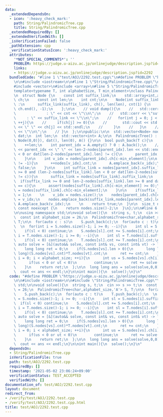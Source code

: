 ```yaml
---
data:
  _extendedDependsOn:
  - icon: ':heavy_check_mark:'
    path: String/PalindromicTree.cpp
    title: String/PalindromicTree.cpp
  _extendedRequiredBy: []
  _extendedVerifiedWith: []
  _isVerificationFailed: false
  _pathExtension: cpp
  _verificationStatusIcon: ':heavy_check_mark:'
  attributes:
    '*NOT_SPECIAL_COMMENTS*': ''
    PROBLEM: https://judge.u-aizu.ac.jp/onlinejudge/description.jsp?id=2292
    links:
    - https://judge.u-aizu.ac.jp/onlinejudge/description.jsp?id=2292
  bundledCode: "#line 1 \"test/AOJ/2292.test.cpp\"\n#define PROBLEM \"https://judge.u-aizu.ac.jp/onlinejudge/description.jsp?id=2292\"\
    \n\n#include <iostream>\n\n#line 1 \"String/PalindromicTree.cpp\"\n#include <cassert>\n\
    #include <vector>\n#include <array>\n#line 5 \"String/PalindromicTree.cpp\"\n\n\
    template<typename T, int alphabetSize, T min_element>\nclass PalindromicTree {\n\
    \n  struct Node {\n    const int suffix_link;\n    std::array<int,alphabetSize>\
    \ ch;\n    const int len;\n    int cnt;\n\n    Node(int suffix_link, int len)\
    \ :\n      suffix_link(suffix_link), ch(), len(len), cnt(1) {\n      std::fill(ch.begin(),\
    \ ch.end(), -1);\n    };\n\n    // void dump(){\n    //   std::cerr << \"cnt \
    \              : \" << cnt << \"\\n\";\n    //   std::cerr << \"suffix_link  \
    \     : \" << suffix_link << \"\\n\";\n    //   for(int j = 0; j < alphabetSize;\
    \ ++j){\n    //     if(ch[j] >= 0){\n    //       std::cout << std::string(1,'a'+j)\
    \ << \" \" << ch[j] << std::endl;\n    //     }\n    //   }\n    //   std::cerr\
    \ << \"\\n\";\n    // }\n  };\n\npublic:\n\n  std::vector<Node> nodes;\n  std::vector<T>\
    \ dat;\n  int len;\n  std::vector<int> A;\n\n  PalindromicTree() : nodes({Node(-1,-1),\
    \ Node(0,0)}), dat(), len(0), A() {}\n\n  bool push_back(T c){\n    dat.emplace_back(c);\n\
    \    ++len;\n    int parent_idx = A.empty() ? 0 : A.back();\n    // std::cerr\
    \ << parent_idx << \" \" << len-2-nodes[parent_idx].len << std::endl;\n    while(len-2-nodes[parent_idx].len\
    \ < 0 or dat[len-2-nodes[parent_idx].len] != c){\n      parent_idx = nodes[parent_idx].suffix_link;\n\
    \    }\n\n    int v_idx = nodes[parent_idx].ch[c-min_element];\n\n    if(v_idx\
    \ != -1){\n      ++nodes[v_idx].cnt;\n      A.emplace_back(v_idx);\n      return\
    \ false;\n    }\n\n    int suffix_link = nodes[parent_idx].suffix_link;\n    while(suffix_link\
    \ >= 0 and (len-2-nodes[suffix_link].len < 0 or dat[len-2-nodes[suffix_link].len]\
    \ != c)){\n      suffix_link = nodes[suffix_link].suffix_link;\n    }\n\n\n  \
    \  if(suffix_link >= 0 and len-2-nodes[suffix_link].len >= 0 and dat[len-2-nodes[suffix_link].len]\
    \ == c){\n      assert(nodes[suffix_link].ch[c-min_element] >= 0);\n      suffix_link\
    \ = nodes[suffix_link].ch[c-min_element];\n    }\n\n    if(suffix_link < 0) suffix_link\
    \ = 1;\n    \n    v_idx = nodes.size();\n    nodes[parent_idx].ch[c-min_element]\
    \ = v_idx;\n    nodes.emplace_back(suffix_link,nodes[parent_idx].len+2);\n   \
    \ A.emplace_back(v_idx);\n    \n    return true;\n  }\n\n  size_t num_unique_palindrome()\
    \ const noexcept {\n    return nodes.size()-2;\n  }\n};\n\n#line 6 \"test/AOJ/2292.test.cpp\"\
    \n\nusing namespace std;\n\nvoid solve(){\n  string s, t;\n  cin >> s >> t;\n\
    \  const int alphabet_size = 26;\n  PalindromicTree<char,alphabet_size,'A'> S,\
    \ T;\n\n  for(auto c : s)\n    S.push_back(c);\n  for(auto c : t)\n    T.push_back(c);\n\
    \  \n  for(int i = S.nodes.size()-1; i >= 0; --i){\n    int sl = S.nodes[i].suffix_link;\n\
    \    if(sl < 0) continue;\n    S.nodes[sl].cnt += S.nodes[i].cnt;\n  }\n  for(int\
    \ i = T.nodes.size()-1; i >= 0; --i){\n    int sl = T.nodes[i].suffix_link;\n\
    \    if(sl < 0) continue;\n    T.nodes[sl].cnt += T.nodes[i].cnt;\n  }\n  \n \
    \ auto solve = [&](auto&& solve, const int& vs, const int& vt) -> long long {\n\
    \    long long ret = 0;\n    if(S.nodes[vs].len > 0){\n      long long cnt = (long\
    \ long)(S.nodes[vs].cnt)*T.nodes[vt].cnt;\n      ret += cnt;\n    }\n    for(int\
    \ i = 0; i < alphabet_size; ++i){\n      int us = S.nodes[vs].ch[i], ut = T.nodes[vt].ch[i];\n\
    \      if(us < 0 or ut < 0)\n        continue;\n      ret += solve(solve,us,ut);\n\
    \    }\n    return ret;\n  };\n\n  long long ans = solve(solve,0,0) + solve(solve,1,1);\n\
    \  cout << ans << endl;\n}\n\nint main(){\n  solve();\n}\n"
  code: "#define PROBLEM \"https://judge.u-aizu.ac.jp/onlinejudge/description.jsp?id=2292\"\
    \n\n#include <iostream>\n\n#include \"String/PalindromicTree.cpp\"\n\nusing namespace\
    \ std;\n\nvoid solve(){\n  string s, t;\n  cin >> s >> t;\n  const int alphabet_size\
    \ = 26;\n  PalindromicTree<char,alphabet_size,'A'> S, T;\n\n  for(auto c : s)\n\
    \    S.push_back(c);\n  for(auto c : t)\n    T.push_back(c);\n  \n  for(int i\
    \ = S.nodes.size()-1; i >= 0; --i){\n    int sl = S.nodes[i].suffix_link;\n  \
    \  if(sl < 0) continue;\n    S.nodes[sl].cnt += S.nodes[i].cnt;\n  }\n  for(int\
    \ i = T.nodes.size()-1; i >= 0; --i){\n    int sl = T.nodes[i].suffix_link;\n\
    \    if(sl < 0) continue;\n    T.nodes[sl].cnt += T.nodes[i].cnt;\n  }\n  \n \
    \ auto solve = [&](auto&& solve, const int& vs, const int& vt) -> long long {\n\
    \    long long ret = 0;\n    if(S.nodes[vs].len > 0){\n      long long cnt = (long\
    \ long)(S.nodes[vs].cnt)*T.nodes[vt].cnt;\n      ret += cnt;\n    }\n    for(int\
    \ i = 0; i < alphabet_size; ++i){\n      int us = S.nodes[vs].ch[i], ut = T.nodes[vt].ch[i];\n\
    \      if(us < 0 or ut < 0)\n        continue;\n      ret += solve(solve,us,ut);\n\
    \    }\n    return ret;\n  };\n\n  long long ans = solve(solve,0,0) + solve(solve,1,1);\n\
    \  cout << ans << endl;\n}\n\nint main(){\n  solve();\n}\n"
  dependsOn:
  - String/PalindromicTree.cpp
  isVerificationFile: true
  path: test/AOJ/2292.test.cpp
  requiredBy: []
  timestamp: '2021-05-02 23:06:24+09:00'
  verificationStatus: TEST_ACCEPTED
  verifiedWith: []
documentation_of: test/AOJ/2292.test.cpp
layout: document
redirect_from:
- /verify/test/AOJ/2292.test.cpp
- /verify/test/AOJ/2292.test.cpp.html
title: test/AOJ/2292.test.cpp
---
```

